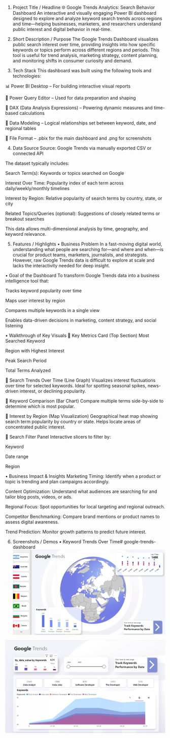 1. Project Title / Headline
🌐 Google Trends Analytics: Search Behavior Dashboard
An interactive and visually engaging Power BI dashboard designed to explore and analyze keyword search trends across regions and time—helping businesses, marketers, and researchers understand public interest and digital behavior in real-time.

2. Short Description / Purpose
The Google Trends Dashboard visualizes public search interest over time, providing insights into how specific keywords or topics perform across different regions and periods. This tool is useful for trend analysis, marketing strategy, content planning, and monitoring shifts in consumer curiosity and demand.

3. Tech Stack
This dashboard was built using the following tools and technologies:

📊 Power BI Desktop – For building interactive visual reports

🔄 Power Query Editor – Used for data preparation and shaping

🧠 DAX (Data Analysis Expressions) – Powering dynamic measures and time-based calculations

🔗 Data Modeling – Logical relationships set between keyword, date, and regional tables

📁 File Format – .pbix for the main dashboard and .png for screenshots

4. Data Source
Source: Google Trends via manually exported CSV or connected API

The dataset typically includes:

Search Term(s): Keywords or topics searched on Google

Interest Over Time: Popularity index of each term across daily/weekly/monthly timelines

Interest by Region: Relative popularity of search terms by country, state, or city

Related Topics/Queries (optional): Suggestions of closely related terms or breakout searches

This data allows multi-dimensional analysis by time, geography, and keyword relevance.

5. Features / Highlights
• Business Problem
In a fast-moving digital world, understanding what people are searching for—and where and when—is crucial for product teams, marketers, journalists, and strategists. However, raw Google Trends data is difficult to explore at scale and lacks the interactivity needed for deep insight.

• Goal of the Dashboard
To transform Google Trends data into a business intelligence tool that:

Tracks keyword popularity over time

Maps user interest by region

Compares multiple keywords in a single view

Enables data-driven decisions in marketing, content strategy, and social listening

• Walkthrough of Key Visuals
🔹 Key Metrics Card (Top Section)
Most Searched Keyword

Region with Highest Interest

Peak Search Period

Total Terms Analyzed

🔹 Search Trends Over Time (Line Graph)
Visualizes interest fluctuations over time for selected keywords. Ideal for spotting seasonal spikes, news-driven interest, or declining popularity.

🔹 Keyword Comparison (Bar Chart)
Compare multiple terms side-by-side to determine which is most popular.

🔹 Interest by Region (Map Visualization)
Geographical heat map showing search term popularity by country or state. Helps locate areas of concentrated public interest.

🔹 Search Filter Panel
Interactive slicers to filter by:

Keyword

Date range

Region

• Business Impact & Insights
Marketing Timing: Identify when a product or topic is trending and plan campaigns accordingly.

Content Optimization: Understand what audiences are searching for and tailor blog posts, videos, or ads.

Regional Focus: Spot opportunities for local targeting and regional outreach.

Competitor Benchmarking: Compare brand mentions or product names to assess digital awareness.

Trend Prediction: Monitor growth patterns to predict future interest.

6. Screenshots / Demos
▪️ Keyword Trends Over Time# google-trends-dashboard
![Google Trends Line Chart](https://raw.githubusercontent.com/rohandas56/google-trends-dashboard/main/Google%20trends%201.png)

![Google Trends Dashboard View](https://raw.githubusercontent.com/rohandas56/google-trends-dashboard/main/google%20trends%202.png)
